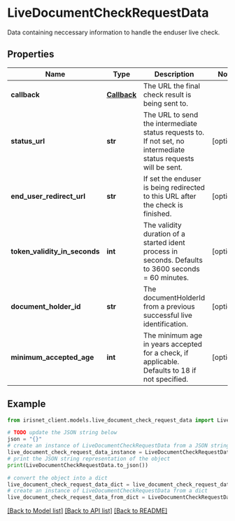 # LiveDocumentCheckRequestData

Data containing neccessary information to handle the enduser live check.

## Properties

Name | Type | Description | Notes
------------ | ------------- | ------------- | -------------
**callback** | [**Callback**](Callback.md) | The URL the final check result is being sent to. | 
**status_url** | **str** | The URL to send the intermediate status requests to. If not set, no intermediate status requests will be sent. | [optional] 
**end_user_redirect_url** | **str** | If set the enduser is being redirected to this URL after the check is finished. | [optional] 
**token_validity_in_seconds** | **int** | The validity duration of a started ident process in seconds. Defaults to 3600 seconds &#x3D; 60 minutes. | [optional] 
**document_holder_id** | **str** | The documentHolderId from a previous successful live identification. | [optional] 
**minimum_accepted_age** | **int** | The minimum age in years accepted for a check, if applicable. Defaults to 18 if not specified. | [optional] 

## Example

```python
from irisnet_client.models.live_document_check_request_data import LiveDocumentCheckRequestData

# TODO update the JSON string below
json = "{}"
# create an instance of LiveDocumentCheckRequestData from a JSON string
live_document_check_request_data_instance = LiveDocumentCheckRequestData.from_json(json)
# print the JSON string representation of the object
print(LiveDocumentCheckRequestData.to_json())

# convert the object into a dict
live_document_check_request_data_dict = live_document_check_request_data_instance.to_dict()
# create an instance of LiveDocumentCheckRequestData from a dict
live_document_check_request_data_from_dict = LiveDocumentCheckRequestData.from_dict(live_document_check_request_data_dict)
```
[[Back to Model list]](../README.md#documentation-for-models) [[Back to API list]](../README.md#documentation-for-api-endpoints) [[Back to README]](../README.md)


